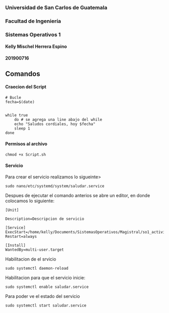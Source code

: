 ### Universidad de San Carlos de Guatemala
### Facultad de Ingeniería
### Sistemas Operativos 1


#### Kelly Mischel Herrera Espino
#### 201900716

## Comandos


#### Craecion del Script

    # Bucle
    fecha=$(date)


    while true 
        do # se agrega una line abajo del while
        echo "Saludos cordiales, hoy $fecha"
        sleep 1
    done     

#### Permisos al archivo
    chmod +x Script.sh

#### Servicio

Para crear el servicio realizamos lo sigueinte>

    sudo nano/etc/systemd/system/saludar.service

Despues de ejecutar el comando anterios se abre un editor, en donde colocamos lo siguiente:

    [Unit]

    Description=Descripcion de servicio

    [Service]
    ExecStart=/home/kelly/Documents/SistemasOperativos/Magistral/so1_actividades_201900716/actividad4/script.sh
    Restart=always

    [Install]
    WantedBy=multi-user.target


Habilitacion de el srvicio

    sudo systemctl daemon-reload

Habilitacion para que el servicio inicie:

    sudo systemctl enable saludar.service

Para poder ve el estado del servicio

    sudo systemctl start saludar.service


